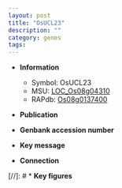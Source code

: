 ```yaml
---
layout: post
title: "OsUCL23"
description: ""
category: genes
tags: 
---
```


* **Information**  
    + Symbol: OsUCL23  
    + MSU: [LOC_Os08g04310](http://rice.uga.edu/cgi-bin/ORF_infopage.cgi?orf=LOC_Os08g04310)  
    + RAPdb: [Os08g0137400](http://rapdb.dna.affrc.go.jp/viewer/gbrowse_details/irgsp1?name=Os08g0137400)  

* **Publication**  

* **Genbank accession number**  

* **Key message**  

* **Connection**  

[//]: # * **Key figures**  


